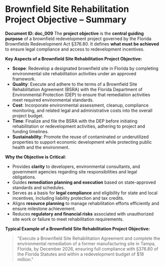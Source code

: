 # **Brownfield Site Rehabilitation Project Objective – Summary**
 **Document ID: doc_009**
The **project objective** is the **central guiding purpose** of a brownfield redevelopment project governed by the Florida Brownfields Redevelopment Act §376.80. It defines **what must be achieved** to ensure legal compliance and access to redevelopment incentives.

**Key Aspects of a Brownfield Site Rehabilitation Project Objective:**
- **Scope**: Redevelop a designated brownfield site in Florida by completing environmental site rehabilitation activities under an approved framework.
- **Quality**: Execute and adhere to the terms of a Brownfield Site Rehabilitation Agreement (BSRA) with the Florida Department of Environmental Protection (DEP) to ensure that remediation activities meet required environmental standards.
- **Cost**: Incorporate environmental assessment, cleanup, compliance monitoring, and related legal and administrative costs into the overall project budget.
- **Time**: Finalize and file the BSRA with the DEP before initiating rehabilitation or redevelopment activities, adhering to project and funding timelines.
- **Sustainability**: Promote the reuse of contaminated or underutilized properties to support economic development while protecting public health and the environment.

**Why the Objective is Critical:**
- Provides **clarity** to developers, environmental consultants, and government agencies regarding site responsibilities and legal obligations.
- Guides **remediation planning and execution** based on state-approved standards and schedules.
- Serves as a basis for **legal compliance** and eligibility for state and local incentives, including liability protection and tax credits.
- Aligns **resource planning** to manage rehabilitation efforts efficiently and ensure milestone achievement.
- Reduces **regulatory and financial risks** associated with unauthorized site work or failure to meet rehabilitation requirements.

**Typical Example of a Brownfield Site Rehabilitation Project Objective:**
> "Execute a Brownfield Site Rehabilitation Agreement and complete the environmental remediation of a former manufacturing site in Tampa, Florida, by December 2026, ensuring full compliance with §376.80 of the Florida Statutes and within a redevelopment budget of $18 million."

 